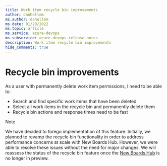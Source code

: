 ```yaml
---
title: Work item recycle bin improvements
author: danhellem
ms.author: dahellem
ms.date: 01/20/2022
ms.topic: article
ms.service: azure-devops
ms.subservice: azure-devops-release-notes
description: Work item recycle bin improvements
hide_comments: true
---
```


# Recycle bin improvements

As a user with permanently delete work item permissions, I need to be able to:

- Search and find specific work items that have been deleted
- Select all work items in the recycle bin and permanently delete them
- Recycle bin actions and response times need to be fast

> [!NOTE]
> We have decided to forego implementation of this feature. Initially, we planned to revamp the recycle bin functionality in order to address performance concerns at scale with New Boards Hub. However, we were able to resolve these issues without the need for major changes. We will reassess the status of the recycle bin feature once the [New Boards Hub](https://devblogs.microsoft.com/devops/new-boards-hub-public-preview/) is no longer in preview. 